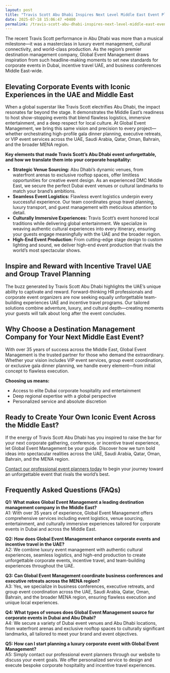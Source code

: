 ```yaml
---
layout: post
title: "Travis Scott Abu Dhabi Inspires Next Level Middle East Event Planning"
date: 2025-07-18 15:06:47 +0400
permalink: /travis-scott-abu-dhabi-inspires-next-level-middle-east-event-planning/
---
```

The recent Travis Scott performance in Abu Dhabi was more than a musical milestone—it was a masterclass in luxury event management, cultural connectivity, and world-class production. As the region’s premier destination management company, Global Event Management draws inspiration from such headline-making moments to set new standards for corporate events in Dubai, incentive travel UAE, and business conferences Middle East-wide.

## Elevating Corporate Events with Iconic Experiences in the UAE and Middle East

When a global superstar like Travis Scott electrifies Abu Dhabi, the impact resonates far beyond the stage. It demonstrates the Middle East’s readiness to host show-stopping events that blend flawless logistics, immersive entertainment, and a deep respect for local culture. At Global Event Management, we bring this same vision and precision to every project—whether orchestrating high-profile gala dinner planning, executive retreats, or VIP event services across the UAE, Saudi Arabia, Qatar, Oman, Bahrain, and the broader MENA region.

**Key elements that made Travis Scott’s Abu Dhabi event unforgettable, and how we translate them into your corporate hospitality:**

- **Strategic Venue Sourcing:** Abu Dhabi’s dynamic venues, from waterfront arenas to exclusive rooftop spaces, offer limitless opportunities for creative event design. As an experienced DMC Middle East, we secure the perfect Dubai event venues or cultural landmarks to match your brand’s ambitions.
- **Seamless Event Logistics:** Flawless event logistics underpin every successful experience. Our team coordinates group travel planning, luxury transport, and guest management with meticulous attention to detail.
- **Culturally Immersive Experiences:** Travis Scott’s event honored local traditions while delivering global entertainment. We specialize in weaving authentic cultural experiences into every itinerary, ensuring your guests engage meaningfully with the UAE and the broader region.
- **High-End Event Production:** From cutting-edge stage design to custom lighting and sound, we deliver high-end event production that rivals the world’s most spectacular shows.

## Inspire and Reward with Incentive Travel UAE and Group Travel Planning

The buzz generated by Travis Scott Abu Dhabi highlights the UAE’s unique ability to captivate and reward. Forward-thinking HR professionals and corporate event organizers are now seeking equally unforgettable team-building experiences UAE and incentive travel programs. Our tailored solutions combine adventure, luxury, and cultural depth—creating moments your guests will talk about long after the event concludes.

## Why Choose a Destination Management Company for Your Next Middle East Event?

With over 35 years of success across the Middle East, Global Event Management is the trusted partner for those who demand the extraordinary. Whether your vision includes VIP event services, group event coordination, or exclusive gala dinner planning, we handle every element—from initial concept to flawless execution.

**Choosing us means:**
- Access to elite Dubai corporate hospitality and entertainment
- Deep regional expertise with a global perspective
- Personalized service and absolute discretion

## Ready to Create Your Own Iconic Event Across the Middle East?

If the energy of Travis Scott Abu Dhabi has you inspired to raise the bar for your next corporate gathering, conference, or incentive travel experience, let Global Event Management be your guide. Discover how we turn bold ideas into spectacular realities across the UAE, Saudi Arabia, Qatar, Oman, Bahrain, and the MENA region.

[Contact our professional event planners today](https://geventm.com/) to begin your journey toward an unforgettable event that rivals the world’s best.

## Frequently Asked Questions (FAQs)

**Q1: What makes Global Event Management a leading destination management company in the Middle East?**  
A1: With over 35 years of experience, Global Event Management offers comprehensive services including event logistics, venue sourcing, entertainment, and culturally immersive experiences tailored for corporate events in Dubai and across the Middle East.

**Q2: How does Global Event Management enhance corporate events and incentive travel in the UAE?**  
A2: We combine luxury event management with authentic cultural experiences, seamless logistics, and high-end production to create unforgettable corporate events, incentive travel, and team-building experiences throughout the UAE.

**Q3: Can Global Event Management coordinate business conferences and executive retreats across the MENA region?**  
A3: Yes, we specialize in business conferences, executive retreats, and group event coordination across the UAE, Saudi Arabia, Qatar, Oman, Bahrain, and the broader MENA region, ensuring flawless execution and unique local experiences.

**Q4: What types of venues does Global Event Management source for corporate events in Dubai and Abu Dhabi?**  
A4: We secure a variety of Dubai event venues and Abu Dhabi locations, from waterfront arenas and exclusive rooftop spaces to culturally significant landmarks, all tailored to meet your brand and event objectives.

**Q5: How can I start planning a luxury corporate event with Global Event Management?**  
A5: Simply contact our professional event planners through our website to discuss your event goals. We offer personalized service to design and execute bespoke corporate hospitality and incentive travel experiences.

<script type="application/ld+json">
{
  "@context": "https://schema.org",
  "@type": "BlogPosting",
  "headline": "Travis Scott Abu Dhabi Inspires Next Level Middle East Event Planning",
  "description": "Explore how Global Event Management leverages luxury event management and cultural connectivity inspired by Travis Scott's Abu Dhabi performance to deliver exceptional corporate events, incentive travel, and business conferences across the Middle East.",
  "image": "https://geventm.com/images/travis-scott-abu-dhabi-event.jpg",
  "author": {
    "@type": "Person",
    "name": "Global Event Management"
  },
  "publisher": {
    "@type": "Organization",
    "name": "Global Event Management",
    "logo": {
      "@type": "ImageObject",
      "url": "https://geventm.com/logo.png"
    }
  },
  "datePublished": "2024-06-01",
  "mainEntityOfPage": {
    "@type": "WebPage",
    "@id": "https://geventm.com/blog/travis-scott-abu-dhabi-event-planning"
  }
}
</script>

<script type="application/ld+json">
{
  "@context": "https://schema.org",
  "@type": "FAQPage",
  "mainEntity": [
    {
      "@type": "Question",
      "name": "What makes Global Event Management a leading destination management company in the Middle East?",
      "acceptedAnswer": {
        "@type": "Answer",
        "text": "With over 35 years of experience, Global Event Management offers comprehensive services including event logistics, venue sourcing, entertainment, and culturally immersive experiences tailored for corporate events in Dubai and across the Middle East."
      }
    },
    {
      "@type": "Question",
      "name": "How does Global Event Management enhance corporate events and incentive travel in the UAE?",
      "acceptedAnswer": {
        "@type": "Answer",
        "text": "We combine luxury event management with authentic cultural experiences, seamless logistics, and high-end production to create unforgettable corporate events, incentive travel, and team-building experiences throughout the UAE."
      }
    },
    {
      "@type": "Question",
      "name": "Can Global Event Management coordinate business conferences and executive retreats across the MENA region?",
      "acceptedAnswer": {
        "@type": "Answer",
        "text": "Yes, we specialize in business conferences, executive retreats, and group event coordination across the UAE, Saudi Arabia, Qatar, Oman, Bahrain, and the broader MENA region, ensuring flawless execution and unique local experiences."
      }
    },
    {
      "@type": "Question",
      "name": "What types of venues does Global Event Management source for corporate events in Dubai and Abu Dhabi?",
      "acceptedAnswer": {
        "@type": "Answer",
        "text": "We secure a variety of Dubai event venues and Abu Dhabi locations, from waterfront arenas and exclusive rooftop spaces to culturally significant landmarks, all tailored to meet your brand and event objectives."
      }
    },
    {
      "@type": "Question",
      "name": "How can I start planning a luxury corporate event with Global Event Management?",
      "acceptedAnswer": {
        "@type": "Answer",
        "text": "Simply contact our professional event planners through our website to discuss your event goals. We offer personalized service to design and execute bespoke corporate hospitality and incentive travel experiences."
      }
    }
  ]
}
</script>